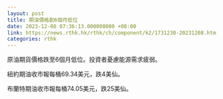 ```yaml
---
layout: post
title: 期油價格創6個月低位
date: 2023-12-08 07:36:13.000000000 +08:00
link: https://news.rthk.hk/rthk/ch/component/k2/1731230-20231208.htm
categories: rthk
---
```


原油期貨價格跌至6個月低位。投資者憂慮能源需求疲弱。

紐約期油收市報每桶69.34美元，跌4美仙。

布蘭特期油收市報每桶74.05美元，跌25美仙。
